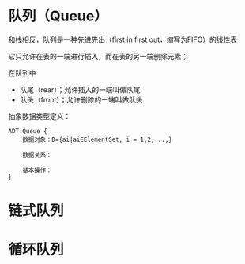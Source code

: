 # 队列（Queue）
和栈相反，队列是一种先进先出（first in first out，缩写为FIFO）的线性表

它只允许在表的一端进行插入，而在表的另一端删除元素；

在队列中
* 队尾（rear）；允许插入的一端叫做队尾
* 队头（front）；允许删除的一端叫做队头

抽象数据类型定义：
```
ADT Queue {
    数据对象：D={ai|ai∈ElementSet, i = 1,2,...,}

    数据关系：

    基本操作：
}
```

# 链式队列

# 循环队列